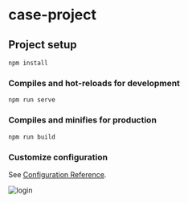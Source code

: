 # case-project

## Project setup
```
npm install
```

### Compiles and hot-reloads for development
```
npm run serve
```

### Compiles and minifies for production
```
npm run build
```

### Customize configuration
See [Configuration Reference](https://cli.vuejs.org/config/).

![login](https://github.com/Muratcanarslan/case-frontend/assets/56716991/ba50be74-1746-47ba-8808-3306fd8a1020)
